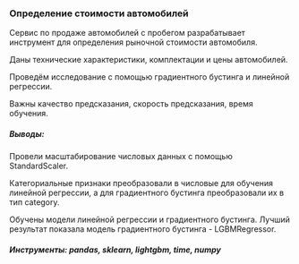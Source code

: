 ### Определение стоимости автомобилей

Сервис по продаже автомобилей с пробегом разрабатывает инструмент для определения рыночной стоимости автомобиля. 

Даны технические характеристики, комплектации и цены автомобилей.

Проведём исследование с помощью градиентного бустинга и линейной регрессии.

Важны качество предсказания, скорость предсказания, время обучения.

##### Выводы:
Провели масштабирование числовых данных с помощью StandardScaler.

Категориальные признаки преобразовали в числовые для обучения линейной регрессии, а для градиентного бустинга преобразовали их в тип category.

Обучены модели линейной регрессии и градиентного бустинга.
Лучший результат показала модель градиентного бустинга - LGBMRegressor.

##### Инструменты: pandas, sklearn, lightgbm, time, numpy
